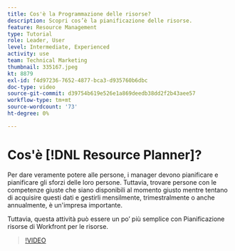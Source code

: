 ```yaml
---
title: Cos'è la Programmazione delle risorse?
description: Scopri cos’è la pianificazione delle risorse.
feature: Resource Management
type: Tutorial
role: Leader, User
level: Intermediate, Experienced
activity: use
team: Technical Marketing
thumbnail: 335167.jpeg
kt: 8879
exl-id: f4d97236-7652-4877-bca3-d935760b6dbc
doc-type: video
source-git-commit: d39754b619e526e1a869deedb38dd2f2b43aee57
workflow-type: tm+mt
source-wordcount: '73'
ht-degree: 0%

---
```


# Cos&#39;è [!DNL Resource Planner]?

Per dare veramente potere alle persone, i manager devono pianificare e pianificare gli sforzi delle loro persone. Tuttavia, trovare persone con le competenze giuste che siano disponibili al momento giusto mentre tentano di acquisire questi dati e gestirli mensilmente, trimestralmente o anche annualmente, è un&#39;impresa importante.

Tuttavia, questa attività può essere un po’ più semplice con Pianificazione risorse di Workfront per le risorse.


>[!VIDEO](https://video.tv.adobe.com/v/335167/?quality=12)

